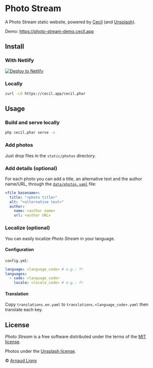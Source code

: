 # Photo Stream

A Photo Stream static website, powered by [Cecil](https://cecil.app) (and [Unsplash](https://unsplash.com)).

Demo: https://photo-stream-demo.cecil.app

## Install

### With Netlify

[![Deploy to Netlify](https://www.netlify.com/img/deploy/button.svg)](https://app.netlify.com/start/deploy?repository=https://github.com/Cecilapp/photo-stream)

### Locally

```bash
curl -LO https://cecil.app/cecil.phar
```

## Usage

### Build and serve locally

```bash
php cecil.phar serve -v
```

### Add photos

Just drop files in the `static/photos` directory.

### Add details (optional)

For each photo you can add a title, an alternative text and the author name/URL, through the [`data/photos.yaml`](data/photos.yaml) file:

```yaml
<file basename>:
  title: "<photo title>"
  alt: "<alternative text>"
  author:
    name: <author name>
    url: <author URL>
```

### Localize (optional)

You can easily localize _Photo Stream_ in your language.

#### Configuration

`config.yml`:

```yaml
language: <language_code> # e.g.: fr
languages:
  - code: <language_code>
    locale: <locale_code> # e.g.: fr
```

#### Translation

Copy `translations.en.yaml` to `translations.<language_code>.yaml` then translate each key.

## License

_Photo Stream_ is a free software distributed under the terms of the [MIT license](LICENSE).

Photos under the [Unsplash license](https://unsplash.com/license).

© [Arnaud Ligny](https://arnaudligny.fr)
